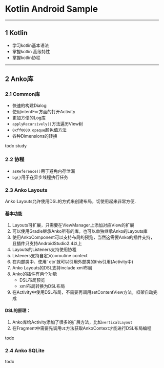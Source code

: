 # Kotlin Android Sample

---
## 1 Kotlin

- 学习kotlin基本语法
- 掌握kotlin 高级特性
- 掌握kotlin协程

---
## 2 Anko库


### 2.1 Common库

- 快速的构建Dialog
- 使用intentFor方面的打开Activity
- 更加方便的Log库
- `applyRecursively()`方法遍历View树
- `0xff0000.opaque`颜色值方法
- 各种Dimensions的转换

todo study

### 2.2 协程

- `asReference()`用于避免内存泄漏
- `bg{}`用于在异步线程执行任务

### 2.3 Anko Layouts

Anko Layouts允许使用DSL的方式来创建布局，切使用起来非常方便.

#### 基本功能

1. Layouts可扩展，只需要在ViewManager上添加对应View的扩展
2. 可以使用Gradle继承Anko所有的库，也可以单独继承Anko的Layouts库
3. 使用AnkoComponent可以支持布局的预览，当然这需要Anko的插件支持，且插件只支持AndroidStudio2.4以上
4. Layouts的Listeners支持使用协程
5. Listeners支持自定义coroutine context
6. 在内部类中，使用' ctx'就可以引用外部类的this引用(Activity中)
7. Anko Layouts的DSL支持include xml布局
8. Anko的插件有两个功能
    - DSL布局预览
    - xml布局转换为DSL布局
9. 在Activity中使用DSL布局，不需要再调用setContentView方法，框架自动完成

#### DSL的原理：

1. Anko库给Activity添加了很多的扩展方法，比如`verticalLayout`
2. 在Fragment中需要先调用`UI`方法获取AnkoContext才能进行DSL布局编程

todo


### 2.4 Anko SQLite

todo

